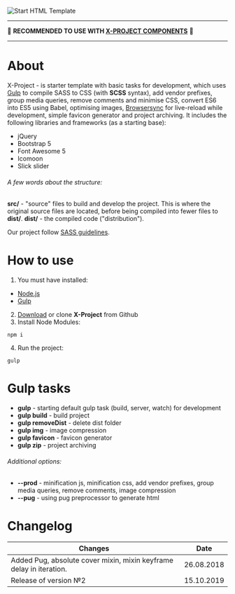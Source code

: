 ![Start HTML Template](https://raw.githubusercontent.com/inkogn1to/x-project/master/src/img/x-project.jpg)

---

📌 **RECOMMENDED TO USE WITH [X-PROJECT COMPONENTS](https://evgeniy-vashchuk.github.io/x-project-components/index.html)** 📌

---

# About

X-Project - is starter template with basic tasks for development, which uses [Gulp](https://gulpjs.com) to compile SASS to CSS (with **SCSS** syntax), add vendor prefixes, group media queries, remove comments and minimise CSS, convert ES6 into ES5 using Babel, optimising images, [Browsersync](https://browsersync.io/) for live-reload while development, simple favicon generator and project archiving. It includes the following libraries and frameworks (as a starting base):

- jQuery
- Bootstrap 5
- Font Awesome 5
- Icomoon
- Slick slider

###### A few words about the structure:

**src/** - "source" files to build and develop the project. This is where the original source files are located, before being compiled into fewer files to **dist/**.
**dist/** - the compiled code ("distribution").

Our project follow [SASS guidelines](https://sass-guidelin.es/#architecture).

# How to use

1) You must have installed:

- [Node.js](https://nodejs.org/en/)
- [Gulp](https://gulpjs.com/)

2) [Download](/inkogn1to/x-project/archive/master.zip) or clone **X-Project** from Github
3) Install Node Modules:

```
npm i
```

4) Run the project:

```
gulp
```

# Gulp tasks

- **gulp** - starting default gulp task (build, server, watch) for development
- **gulp build** - build project
- **gulp removeDist** - delete dist folder
- **gulp img** - image compression
- **gulp favicon** - favicon generator
- **gulp zip** - project archiving

###### Additional options:

- **--prod** - minification js, minification css, add vendor prefixes, group media queries, remove comments, image compression
- **--pug** - using pug preprocessor to generate html

# Changelog

| Changes | Date |
| ----- | ----- |
| Added Pug, absolute cover mixin, mixin keyframe delay in iteration.| 26.08.2018 |
| Release of version №2 | 15.10.2019 |